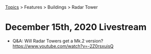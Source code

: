 [Topics](../../../topics.md) > Features > Buildings > Radar Tower

# December 15th, 2020 Livestream
* Q&A: Will Radar Towers get a Mk.2 version? https://www.youtube.com/watch?v=-2Z0rsxuisQ
